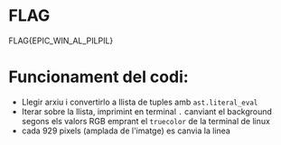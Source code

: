 # FLAG
FLAG{EPIC_WIN_AL_PILPIL}

# Funcionament del codi:
- Llegir arxiu i convertirlo a llista de tuples amb `ast.literal_eval`
- Iterar sobre la llista, imprimint en terminal `.` canviant el background segons els valors RGB emprant el `truecolor` de la terminal de linux
- cada 929 pixels (amplada de l'imatge) es canvia la linea
